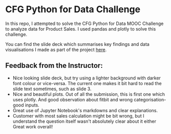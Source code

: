 # CFG Python for Data Challenge
In this repo, I attempted to solve the CFG Python for Data MOOC Challenge to analyze data for Product Sales. I used pandas and plotly to solve this challenge.

You can find the slide deck which summarises key findings and data visualisations I made as part of the project [here](https://docs.google.com/presentation/d/1H1Mo8I2FH0B8ns2krz6KaeWGeUESrRMYs5RmpcwSTDI/edit?usp=sharing).

## Feedback from the Instructor: 
<ul>
  <li>Nice looking slide deck, but try using a lighter background with darker font colour or vice-versa. The current one makes it bit hard to read the slide text sometimes, such as slide 3.</li>
  <li>Nice and beautiful plots. Out of all the submission, this is first one which uses plotly. And good observation about fitbit and wrong categorisation-   good inputs.</li>
  <li>Great use of Jupyter Notebook's markdowns and clear explanations.</li>
  <li>Customer with most sales calculation might be bit wrong, but I understand the question itself wasn't absolutely clear about it either
Great work overall!</li>

